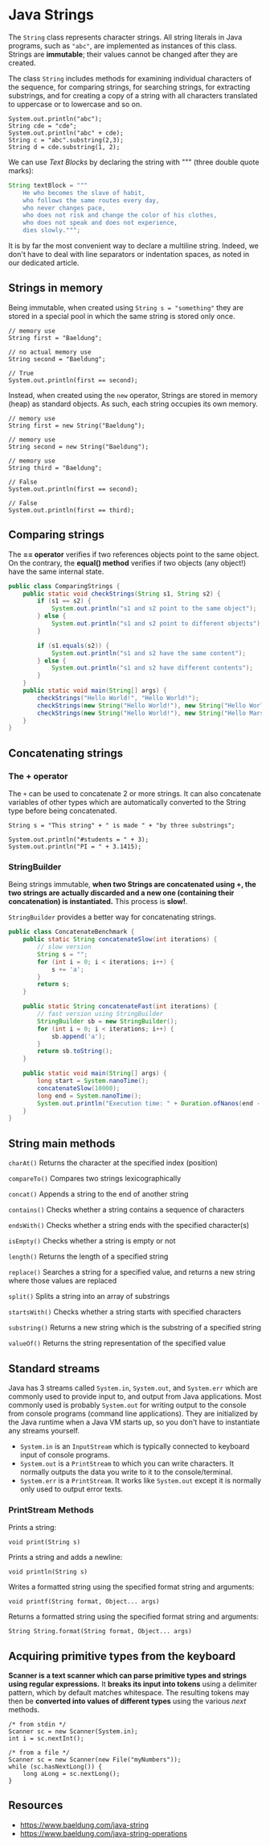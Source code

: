 # Java Strings

The `String` class represents character strings. All string literals in Java programs, such as `"abc"`, are implemented as instances of this class. Strings are **immutable**; their values cannot be changed after they are created.

The class `String` includes methods for examining individual characters of the sequence, for comparing strings, for searching strings, for extracting substrings, and for creating a copy of a string with all characters translated to uppercase or to lowercase and so on.

```
System.out.println("abc");
String cde = "cde";
System.out.println("abc" + cde);
String c = "abc".substring(2,3);
String d = cde.substring(1, 2);
```

We can use _Text Blocks_ by declaring the string with """ (three double quote marks):

```java
String textBlock = """
    He who becomes the slave of habit,
    who follows the same routes every day,
    who never changes pace,
    who does not risk and change the color of his clothes,
    who does not speak and does not experience,
    dies slowly.""";
```

It is by far the most convenient way to declare a multiline string. Indeed, we don't have to deal with line separators or indentation spaces, as noted in our dedicated article.



## Strings in memory

Being immutable, when created using `String s = "something"` they are stored in a special pool in which the same string is stored only once.

```
// memory use
String first = "Baeldung";

// no actual memory use
String second = "Baeldung";

// True
System.out.println(first == second);
```

Instead, when created using the `new` operator, Strings are stored in memory (heap) as standard objects. As such, each string occupies its own memory.

```
// memory use
String first = new String("Baeldung");

// memory use
String second = new String("Baeldung");

// memory use
String third = "Baeldung";

// False
System.out.println(first == second);

// False
System.out.println(first == third);
```

## Comparing strings
The **== operator** verifies if two references objects point to the same object. On the contrary, the **equal() method** verifies if two objects (any object!) have the same internal state.

```java
public class ComparingStrings {
    public static void checkStrings(String s1, String s2) {
        if (s1 == s2) {
            System.out.println("s1 and s2 point to the same object");
        } else {
            System.out.println("s1 and s2 point to different objects");
        }

        if (s1.equals(s2)) {
            System.out.println("s1 and s2 have the same content");
        } else {
            System.out.println("s1 and s2 have different contents");
        }
    }
    public static void main(String[] args) {
        checkStrings("Hello World!", "Hello World!");
        checkStrings(new String("Hello World!"), new String("Hello World!"));
        checkStrings(new String("Hello World!"), new String("Hello Mars!"));
    }
}
```


## Concatenating strings

### The + operator
The `+` can be used to concatenate 2 or more strings. It can also concatenate variables of other types which are automatically converted to the String type before being concatenated.

```
String s = "This string" + " is made " + "by three substrings";

System.out.println("#students = " + 3);
System.out.println("PI = " + 3.1415);
```

### StringBuilder
Being strings immutable, **when two Strings are concatenated using +, the two strings are actually discarded and a new one (containing their concatenation) is instantiated.** This process is **slow!**. 

`StringBuilder` provides a better way for concatenating strings.

```java
public class ConcatenateBenchmark {
    public static String concatenateSlow(int iterations) {
        // slow version
        String s = "";
        for (int i = 0; i < iterations; i++) {
            s += 'a';
        }
        return s;
    }

    public static String concatenateFast(int iterations) {
        // fast version using StringBuilder
        StringBuilder sb = new StringBuilder();
        for (int i = 0; i < iterations; i++) {
            sb.append('a');
        }
        return sb.toString();
    }

    public static void main(String[] args) {
        long start = System.nanoTime();
        concatenateSlow(10000);
        long end = System.nanoTime();
        System.out.println("Execution time: " + Duration.ofNanos(end - start).toMillis() + "ms");
    }
}
```

## String main methods
`charAt()` Returns the character at the specified index (position)

`compareTo()` Compares two strings lexicographically

`concat()` Appends a string to the end of another string

`contains()` Checks whether a string contains a sequence of characters

`endsWith()` Checks whether a string ends with the specified character(s)

`isEmpty()` Checks whether a string is empty or not

`length()` Returns the length of a specified string

`replace()` Searches a string for a specified value, and returns a new string where those values are replaced

`split()` Splits a string into an array of substrings 

`startsWith()` Checks whether a string starts with specified characters

`substring()` Returns a new string which is the substring of a specified string

`valueOf()` Returns the string representation of the specified value

## Standard streams
Java has 3 streams called `System.in`, `System.out`, and `System.err` which are commonly used to provide input to, and output from Java applications. Most commonly used is probably `System.out` for writing output to the console from console programs (command line applications). They are initialized by the Java runtime when a Java VM starts up, so you don't have to instantiate any streams yourself.
* `System.in` is an `InputStream` which is typically connected to keyboard input of console programs.
* `System.out` is a `PrintStream` to which you can write characters. It normally outputs the data you write to it to the console/terminal.
* `System.err` is a `PrintStream`. It works like `System.out` except it is normally only used to output error texts. 

### PrintStream Methods

Prints a string:
```
void print(String s)
```

Prints a string and adds a newline:
```
void println(String s)
```

Writes a formatted string using the specified format string and arguments:
```
void printf(String format, Object... args)
```

Returns a formatted string using the specified format string and arguments:
```
String String.format(String format, Object... args)
```


## Acquiring primitive types from the keyboard
**Scanner is a text scanner which can parse primitive types and strings using regular expressions.** It **breaks its input into tokens** using a delimiter pattern, which by default matches whitespace. The resulting tokens may then be **converted into values of different types** using the various _next_ methods.

```
/* from stdin */
Scanner sc = new Scanner(System.in);
int i = sc.nextInt();

/* from a file */
Scanner sc = new Scanner(new File("myNumbers"));
while (sc.hasNextLong()) {
    long aLong = sc.nextLong();
}
```

## Resources
* https://www.baeldung.com/java-string
* https://www.baeldung.com/java-string-operations
